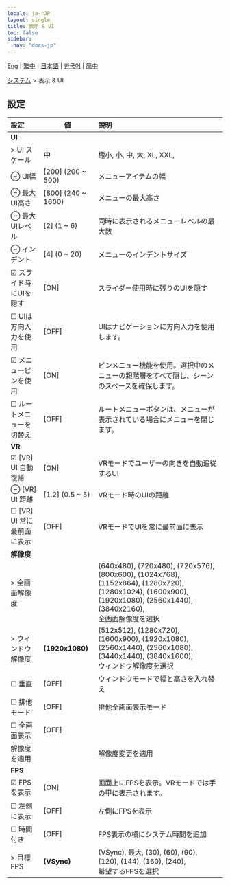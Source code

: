 ```yaml
---
locale: ja-rJP
layout: single
title: 表示 & UI
toc: false
sidebar:
  nav: "docs-jp"
---
```

[Eng](/dancexr/menu/2025.5/system/screen) | [繁中](/tw/dancexr/menu/2025.5/system/screen) | [日本語](/jp/dancexr/menu/2025.5/system/screen) | [한국어](/kr/dancexr/menu/2025.5/system/screen) | [简中](/zh/dancexr/menu/2025.5/system/screen)

[システム](../menu#システム) > 表示 & UI

## 設定

| 設定 | 値 | 説明 |
| :--- | --- | :--- |
|  **UI** || 
| > UI スケール | **中** | 極小, 小, 中, 大, XL, XXL,  |
| ⊖ UI幅 | [200] (200 ~ 500) | メニューアイテムの幅
| ⊖ 最大UI高さ | [800] (240 ~ 1600) | メニューの最大高さ
| ⊖ 最大UIレベル | [2] (1 ~ 6) | 同時に表示されるメニューレベルの最大数
| ⊖ インデント | [4] (0 ~ 20) | メニューのインデントサイズ
| ☑ スライド時にUIを隠す | [ON] | スライダー使用時に残りのUIを隠す
| ☐ UIは方向入力を使用 | [OFF] | UIはナビゲーションに方向入力を使用します。
| ☑ メニューピンを使用 | [ON] | ピンメニュー機能を使用。選択中のメニューの親階層をすべて隠し、シーンのスペースを確保します。
| ☐ ルートメニューを切替え | [OFF] | ルートメニューボタンは、メニューが表示されている場合にメニューを閉じます。
|  **VR** || 
| ☑ [VR] UI 自動復帰 | [ON] | VRモードでユーザーの向きを自動追従するUI
| ⊖ [VR] UI 距離 | [1.2] (0.5 ~ 5) | VRモード時のUIの距離
| ☐ [VR] UI 常に最前面に表示 | [OFF] | VRモードでUIを常に最前面に表示
|  **解像度** || 
| > 全画面解像度 |  | (640x480), (720x480), (720x576), (800x600), (1024x768), (1152x864), (1280x720), (1280x1024), (1600x900), (1920x1080), (2560x1440), (3840x2160), <br/>全画面解像度を選択 |
| > ウィンドウ解像度 | **(1920x1080)** | (512x512), (1280x720), (1600x900), (1920x1080), (2560x1440), (2560x1080), (3440x1440), (3840x1600), <br/>ウィンドウ解像度を選択 |
| ☐ 垂直 | [OFF] | ウィンドウモードで幅と高さを入れ替え
| ☐ 排他モード | [OFF] | 排他全画面表示モード
| ☐ 全画面表示 | [OFF] | 
|  解像度を適用 || 解像度変更を適用
|  **FPS** || 
| ☑ FPSを表示 | [ON] | 画面上にFPSを表示。VRモードでは手の甲に表示されます。
| ☐ 左側に表示 | [OFF] | 左側にFPSを表示
| ☐ 時間付き | [OFF] | FPS表示の横にシステム時間を追加
| > 目標FPS | **(VSync)** | (VSync), 最大, (30), (60), (90), (120), (144), (160), (240), <br/>希望するFPSを選択 |
